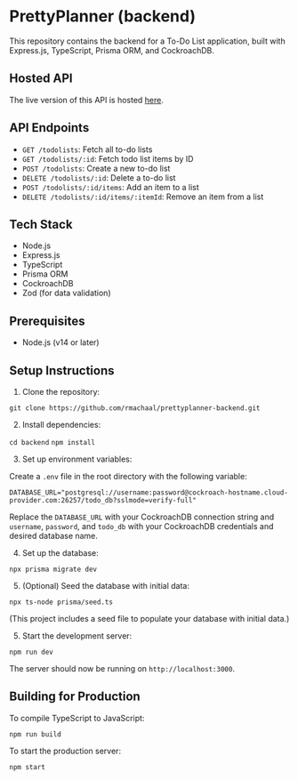 # PrettyPlanner (backend)

This repository contains the backend for a To-Do List application, built with Express.js, TypeScript, Prisma ORM, and CockroachDB.

## Hosted API

The live version of this API is hosted [here](https://prettyplanner-api.onrender.com/todolists).

## API Endpoints

- `GET /todolists`: Fetch all to-do lists
- `GET /todolists/:id`: Fetch todo list items by ID
- `POST /todolists`: Create a new to-do list
- `DELETE /todolists/:id`: Delete a to-do list
- `POST /todolists/:id/items`: Add an item to a list
- `DELETE /todolists/:id/items/:itemId`: Remove an item from a list

## Tech Stack

- Node.js
- Express.js
- TypeScript
- Prisma ORM
- CockroachDB
- Zod (for data validation)

## Prerequisites

- Node.js (v14 or later)

## Setup Instructions

1. Clone the repository:

`git clone https://github.com/rmachaal/prettyplanner-backend.git`

2. Install dependencies:

`cd backend`
`npm install`

3. Set up environment variables:

Create a `.env` file in the root directory with the following variable:

`DATABASE_URL="postgresql://username:password@cockroach-hostname.cloud-provider.com:26257/todo_db?sslmode=verify-full"`

Replace the `DATABASE_URL` with your CockroachDB connection string and `username`, `password`, and `todo_db` with your CockroachDB credentials and desired database name.

4. Set up the database:

`npx prisma migrate dev`

5. (Optional) Seed the database with initial data:

`npx ts-node prisma/seed.ts`

(This project includes a seed file to populate your database with initial data.)

5. Start the development server:

`npm run dev`

The server should now be running on `http://localhost:3000`.

## Building for Production

To compile TypeScript to JavaScript:

`npm run build`

To start the production server:

`npm start`
